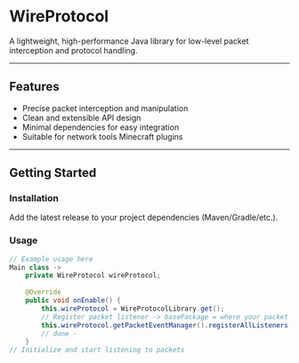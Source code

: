 # WireProtocol

A lightweight, high-performance Java library for low-level packet interception and protocol handling.

---

## Features

- Precise packet interception and manipulation
- Clean and extensible API design
- Minimal dependencies for easy integration
- Suitable for network tools Minecraft plugins

---

## Getting Started

### Installation

Add the latest release to your project dependencies (Maven/Gradle/etc.).


### Usage

```java
// Example usage here
Main class ->
    private WireProtocol wireProtocol;
    
    @Override
    public void onEnable() {
        this.wireProtocol = WireProtocolLibrary.get();
        // Register packet listener -> basePackage = where your packet listener are located at
        this.wireProtocol.getPacketEventManager().registerAllListeners("net.stella.dev.wireprotocol.example.packetcheck");
        // done -
    }
// Initialize and start listening to packets
